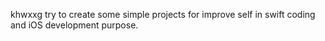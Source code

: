 khwxxg try to create some simple projects for improve self in swift coding and iOS development purpose.
